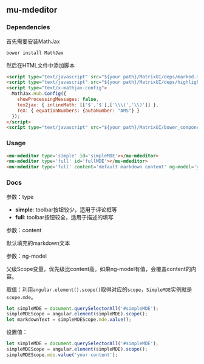 ## mu-mdeditor

### Dependencies

首先需要安装MathJax

```bash
bower install MathJax
```

然后在HTML文件中添加脚本

```html
<script type="text/javascript" src="${your path}/MatrixUI/deps/marked.min.js"></script>
<script type="text/javascript" src="${your path}/MatrixUI/deps/highlight.pack.min.js"></script>
<script type="text/x-mathjax-config">
  MathJax.Hub.Config({
    showProcessingMessages: false,
    tex2jax: { inlineMath: [['$','$'],['\\\(','\\)']] },
    TeX: { equationNumbers: {autoNumber: "AMS"} }
  });
</script>
<script type="text/javascript" src="${your path}/MatrixUI/bower_components/MathJax/MathJax.js"></script>
```

### Usage

```html
<mu-mdeditor type='simple' id='simpleMDE'></mu-mdeditor>
<mu-mdeditor type='full' id='fullMDE'></mu-mdeditor>
<mu-mdeditor type='full' content='default markdown content' ng-model='your scope variable'></mu-mdeditor>
```

### Docs

参数：type

* **simple**: toolbar按钮较少，适用于评论框等
* **full**: toolbar按钮较全，适用于描述的填写

参数：content

默认填充的markdown文本

参数：ng-model

父级Scope变量，优先级比content高。如果ng-model有值，会覆盖content的内容。

取值：利用`angular.element().scope()`取得对应的`scope`，`SimpleMDE`实例就是`scope.mde`。

```js
let simpleMDE = document.querySelectorAll('#simpleMDE');
simpleMDEScope = angular.element(simpleMDE).scope();
let markdownText = simpleMDEScope.mde.value();
```

设置值：

```js
let simpleMDE = document.querySelectorAll('#simpleMDE');
simpleMDEScope = angular.element(simpleMDE).scope();
simpleMDEScope.mde.value('your content');
```
